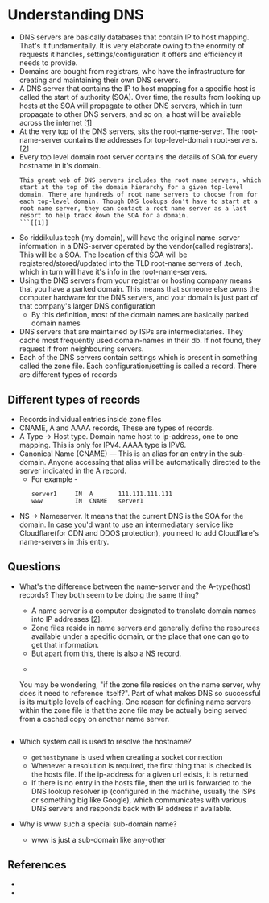 # Understanding DNS 
- DNS servers are basically databases that contain IP to host mapping. That's it fundamentally. It is very elaborate owing to the enormity of requests it handles, settings/configuration it offers and efficiency it needs to provide.
- Domains are bought from registrars, who have the infrastructure for creating and maintaining their own DNS servers.
- A DNS server that contains the IP to host mapping for a specific host is called the start of authority (SOA). Over time, the results from looking up hosts at the SOA will propagate to other DNS servers, which in turn propagate to other DNS servers, and so on, a host will be available across the internet [[1]]
- At the very top of the DNS servers, sits the root-name-server. The root-name-server contains the addresses for top-level-domain root-servers. [[2]]
- Every top level domain root server contains the details of SOA for every hostname in it's domain.
	```
	This great web of DNS servers includes the root name servers, which start at the top of the domain hierarchy for a given top-level domain. There are hundreds of root name servers to choose from for each top-level domain. Though DNS lookups don't have to start at a root name server, they can contact a root name server as a last resort to help track down the SOA for a domain.
	```[[1]]
- So riddikulus.tech (my domain), will have the original name-server information in a DNS-server operated by the vendor(called registrars). This will be a SOA. The location of this SOA will be registered/stored/updated into the TLD root-name servers of .tech, which in turn will have it's info in the root-name-servers.
- Using the DNS servers from your registrar or hosting company means that you have a parked domain. This means that someone else owns the computer hardware for the DNS servers, and your domain is just part of that company's larger DNS configuration
    - By this definition, most of the domain names are basically parked domain names
- DNS servers that are maintained by ISPs are intermediataries. They cache most frequently used domain-names in their db. If not found, they request if from neighbouring servers.
- Each of the DNS servers contain settings which is present in something called the zone file. Each configuration/setting is called a record. There are different types of records

## Different types of records
- Records individual entries inside zone files
-  CNAME, A and AAAA records, These are types of records.
- A Type -> Host type. Domain name host to ip-address, one to one mapping. This is only for IPV4. AAAA type is IPV6.
- Canonical Name (CNAME) — This is an alias for an entry in the sub-domain. Anyone accessing that alias will be automatically directed to the server indicated in the A record.
    - For example - 
        ```
        server1     IN  A       111.111.111.111
        www         IN  CNAME   server1
        ```
- NS -> Nameserver. It means that the current DNS is the SOA for the domain. In case you'd want to use an intermediatary service like Cloudflare(for CDN and DDOS protection), you need to add Cloudflare's name-servers in this entry.

## Questions
- What's the difference between the name-server and the A-type(host) records? They both seem to be doing the same thing?
    - A name server is a computer designated to translate domain names into IP addresses [[2]].
    - Zone files reside in name servers and generally define the resources available under a specific domain, or the place that one can go to get that information.
    - But apart from this, there is also a NS record. 
    - ```
    You may be wondering, "if the zone file resides on the name server, why does it need to reference itself?". Part of what makes DNS so successful is its multiple levels of caching. One reason for defining name servers within the zone file is that the zone file may be actually being served from a cached copy on another name server.
    ```[[2]]

- Which system call is used to resolve the hostname?
    - `gethostbyname` is used when creating a socket connection
    - Whenever a resolution is required, the first thing that is checked is the hosts file. If the ip-address for a given url exists, it is returned
    - If there is no entry in the hosts file, then the url is forwarded to the DNS lookup resolver ip (configured in the machine, usually the ISPs or something big like Google), which communicates with various DNS servers and responds back with IP address if available.

- Why is www such a special sub-domain name?
    - www is just a sub-domain like any-other

## References 
- [1]: https://computer.howstuffworks.com/dns3.htm
- [2]: https://www.digitalocean.com/community/tutorials/an-introduction-to-dns-terminology-components-and-concepts